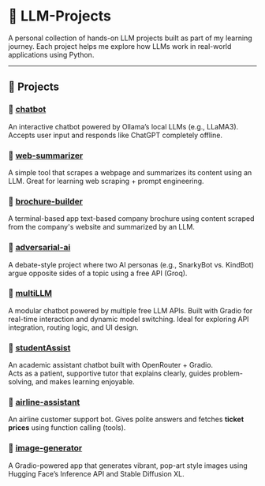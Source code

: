 # 🧠 LLM-Projects

A personal collection of hands-on LLM projects built as part of my learning journey. Each project helps me explore how LLMs work in real-world applications using Python.


---

## 📁 Projects

### 🔹 [chatbot](chatbot/)
An interactive chatbot powered by Ollama’s local LLMs (e.g., LLaMA3). Accepts user input and responds like ChatGPT completely offline.

### 🔹 [web-summarizer](web-summarizer/)
A simple tool that scrapes a webpage and summarizes its content using an LLM. Great for learning web scraping + prompt engineering.

### 🔹 [brochure-builder](business-brochure-generator/)
A terminal-based app text-based company brochure using content scraped from the company's website and summarized by an LLM.

### 🔹 [adversarial-ai](adversarial-ai/)
A debate-style project where two AI personas (e.g., SnarkyBot vs. KindBot) argue opposite sides of a topic using a free API (Groq).


### 🔹 [multiLLM](multiLLM/)
A modular chatbot powered by multiple free LLM APIs. Built with Gradio for real-time interaction and dynamic model switching. Ideal for exploring API integration, routing logic, and UI design.

### 🔹 [studentAssist](studentAssist/)
An academic assistant chatbot built with OpenRouter + Gradio.  
Acts as a patient, supportive tutor that explains clearly, guides problem-solving, and makes learning enjoyable.


### 🔹 [airline-assistant](airline-assistant/)
An airline customer support bot.
Gives polite answers and fetches **ticket prices** using function calling (tools).


### 🔹 [image-generator](image-generator/)
A Gradio-powered app that generates vibrant, pop-art style images using Hugging Face’s Inference API and Stable Diffusion XL.


